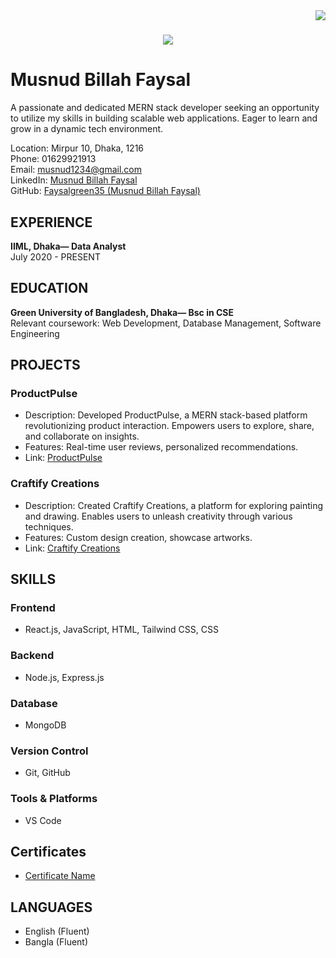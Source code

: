 <img align="right" src="https://visitor-badge.laobi.icu/badge?page_id=zumrudu-anka.zumrudu-anka">

<h1 align="center">
  <a href="https://git.io/typing-svg">
    <img src="https://readme-typing-svg.herokuapp.com/?lines=Hello,+There!+👋;Musnud+Billah+Faysal....;Nice+to+meet+you!&center=true&size=30">
  </a>
</h1>

 
 
 # Musnud Billah Faysal

A passionate and dedicated MERN stack developer seeking an opportunity to utilize my skills in building scalable web applications. Eager to learn and grow in a dynamic tech environment.

Location: Mirpur 10, Dhaka, 1216  
Phone: 01629921913  
Email: musnud1234@gmail.com  
LinkedIn: [Musnud Billah Faysal](https://www.linkedin.com/in/musnud-billah-faysal)  
GitHub: [Faysalgreen35 (Musnud Billah Faysal)](https://github.com/Faysalgreen35)  

## EXPERIENCE

**IIML, Dhaka— Data Analyst**  
July 2020 - PRESENT  

## EDUCATION

**Green University of Bangladesh, Dhaka— Bsc in CSE**  
Relevant coursework: Web Development, Database Management, Software Engineering  

## PROJECTS

### ProductPulse
- Description: Developed ProductPulse, a MERN stack-based platform revolutionizing product interaction. Empowers users to explore, share, and collaborate on insights.
- Features: Real-time user reviews, personalized recommendations.
- Link: [ProductPulse](https://product-pulse-7aeac.web.app)

### Craftify Creations 
- Description: Created Craftify Creations, a platform for exploring painting and drawing. Enables users to unleash creativity through various techniques.
- Features: Custom design creation, showcase artworks.
- Link: [Craftify Creations](https://craftify-creations.web.app)

## SKILLS

### Frontend
- React.js, JavaScript, HTML, Tailwind CSS, CSS

### Backend
- Node.js, Express.js

### Database
- MongoDB

### Version Control
- Git, GitHub

### Tools & Platforms
- VS Code

## Certificates
- [Certificate Name](Link)

## LANGUAGES
- English (Fluent)
- Bangla (Fluent)
